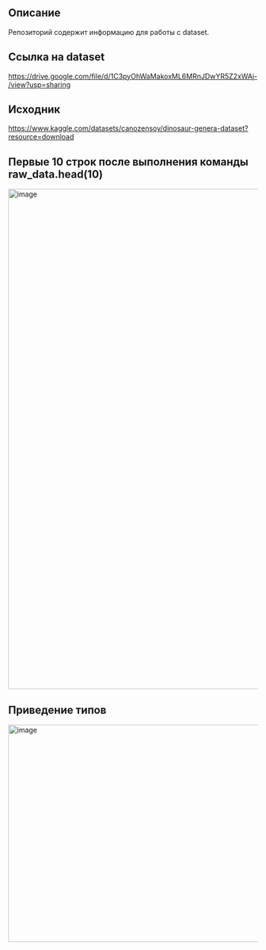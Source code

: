 ## Описание
Репозиторий содержит информацию для работы с dataset.

## Ссылка на dataset 
https://drive.google.com/file/d/1C3pyOhWaMakoxML6MRnJDwYR5Z2xWAj-/view?usp=sharing

## Исходник  
https://www.kaggle.com/datasets/canozensoy/dinosaur-genera-dataset?resource=download

## Первые 10 строк после выполнения команды raw_data.head(10)
<img width="1571" height="1010" alt="image" src="https://github.com/user-attachments/assets/068a60cb-0753-4485-9c35-22a5dd270b08" />

## Приведение типов
<img width="1782" height="439" alt="image" src="https://github.com/user-attachments/assets/b58c3b81-8313-4fb9-86d0-fcd0782ae1bb" />


